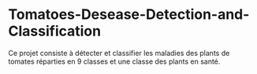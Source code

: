 # Tomatoes-Desease-Detection-and-Classification
Ce projet consiste à détecter et classifier les maladies des plants de tomates réparties en 9 classes et une classe des plants en santé.
